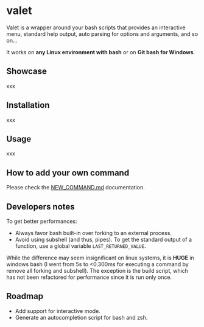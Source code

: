 # valet

Valet is a wrapper around your bash scripts that provides an interactive menu, standard help output, auto parsing for options and arguments, and so on...

It works on **any Linux environment with bash** or on **Git bash for Windows**.

## Showcase

xxx

## Installation

xxx

## Usage

xxx

## How to add your own command

Please check the [NEW_COMMAND.md](NEW_COMMAND.md) documentation.

## Developers notes

To get better performances:

- Always favor bash built-in over forking to an external process.
- Avoid using subshell (and thus, pipes). To get the standard output of a function, use a global variable `LAST_RETURNED_VALUE`.

While the difference may seem insignificant on linux systems, it is **HUGE** in windows bash (I went from 5s to <0.300ms for executing a command by remove all forking and subshell). The exception is the build script, which has not been refactored for performance since it is run only once.

## Roadmap

- Add support for interactive mode.
- Generate an autocompletion script for bash and zsh.
